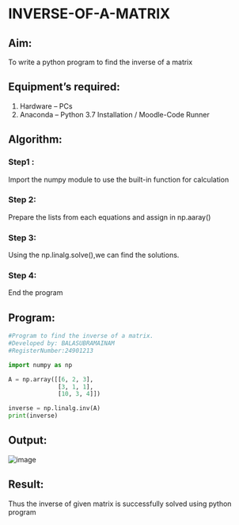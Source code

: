 # INVERSE-OF-A-MATRIX
## Aim:
To write a python program to find the inverse of a matrix
## Equipment’s required:
1. 	Hardware – PCs
2. 	Anaconda – Python 3.7 Installation / Moodle-Code Runner
## Algorithm:
### Step1 : 
Import the numpy module to use the built-in function for calculation
### Step 2:
Prepare the lists from each equations and assign in np.aaray() 
### Step 3: 
Using the np.linalg.solve(),we can find the solutions.
### Step 4: 
End the program
## Program:
```python
#Program to find the inverse of a matrix.
#Developed by: BALASUBRAMAINAM 
#RegisterNumber:24901213

import numpy as np

A = np.array([[6, 2, 3],
              [3, 1, 1],
              [10, 3, 4]])

inverse = np.linalg.inv(A)
print(inverse)

```
## Output:
![image](https://github.com/user-attachments/assets/a181e58a-fa8e-4185-aef0-69106cfad337)

## Result:
Thus the inverse of given matrix is successfully solved using python program

